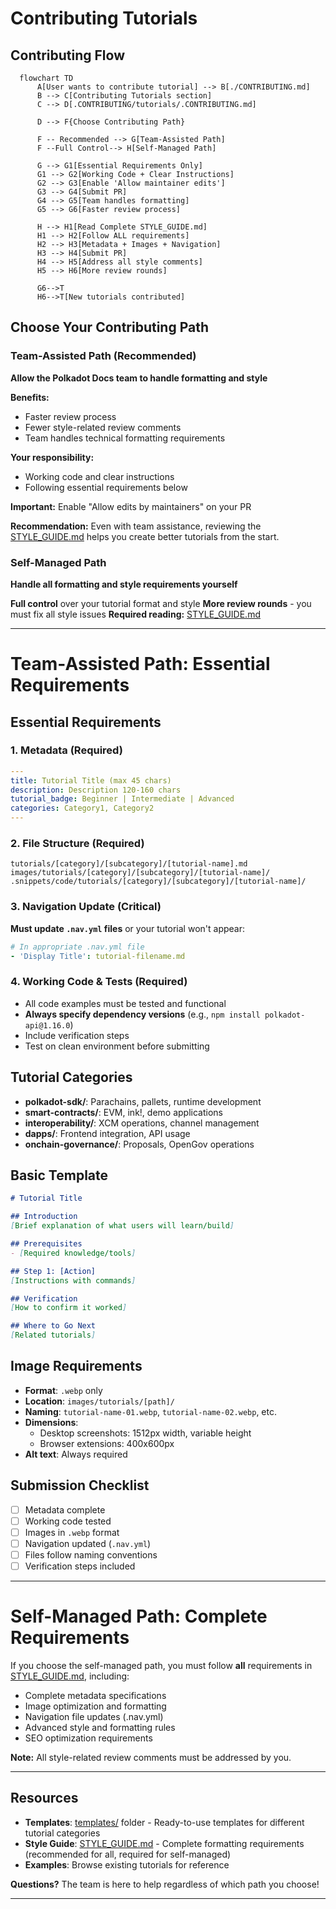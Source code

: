 # Contributing Tutorials

## Contributing Flow

```mermaid
  flowchart TD
      A[User wants to contribute tutorial] --> B[./CONTRIBUTING.md]
      B --> C[Contributing Tutorials section]
      C --> D[.CONTRIBUTING/tutorials/.CONTRIBUTING.md]
      
      D --> F{Choose Contributing Path}
      
      F -- Recommended --> G[Team-Assisted Path]
      F --Full Control--> H[Self-Managed Path]
      
      G --> G1[Essential Requirements Only]
      G1 --> G2[Working Code + Clear Instructions]
      G2 --> G3[Enable 'Allow maintainer edits']
      G3 --> G4[Submit PR]
      G4 --> G5[Team handles formatting]
      G5 --> G6[Faster review process]
      
      H --> H1[Read Complete STYLE_GUIDE.md]
      H1 --> H2[Follow ALL requirements]
      H2 --> H3[Metadata + Images + Navigation]
      H3 --> H4[Submit PR]
      H4 --> H5[Address all style comments]
      H5 --> H6[More review rounds]
      
      G6-->T
      H6-->T[New tutorials contributed]
```

## Choose Your Contributing Path

### Team-Assisted Path (Recommended)
**Allow the Polkadot Docs team to handle formatting and style**

 **Benefits:**
- Faster review process
- Fewer style-related review comments
- Team handles technical formatting requirements

 **Your responsibility:**
- Working code and clear instructions
- Following essential requirements below

 **Important:** Enable "Allow edits by maintainers" on your PR

**Recommendation:** Even with team assistance, reviewing the [STYLE_GUIDE.md](STYLE_GUIDE.md) helps you create better tutorials from the start.

### Self-Managed Path
**Handle all formatting and style requirements yourself**

 **Full control** over your tutorial format and style
 **More review rounds** - you must fix all style issues
 **Required reading:** [STYLE_GUIDE.md](STYLE_GUIDE.md)

---

# Team-Assisted Path: Essential Requirements

## Essential Requirements

### 1. Metadata (Required)
```yaml
---
title: Tutorial Title (max 45 chars)
description: Description 120-160 chars
tutorial_badge: Beginner | Intermediate | Advanced
categories: Category1, Category2
---
```

### 2. File Structure (Required)
```
tutorials/[category]/[subcategory]/[tutorial-name].md
images/tutorials/[category]/[subcategory]/[tutorial-name]/
.snippets/code/tutorials/[category]/[subcategory]/[tutorial-name]/
```

### 3. Navigation Update (Critical)
**Must update `.nav.yml` files** or your tutorial won't appear:
```yaml
# In appropriate .nav.yml file
- 'Display Title': tutorial-filename.md
```

### 4. Working Code & Tests (Required)
- All code examples must be tested and functional
- **Always specify dependency versions** (e.g., `npm install polkadot-api@1.16.0`)
- Include verification steps
- Test on clean environment before submitting

## Tutorial Categories

- **polkadot-sdk/**: Parachains, pallets, runtime development
- **smart-contracts/**: EVM, ink!, demo applications  
- **interoperability/**: XCM operations, channel management
- **dapps/**: Frontend integration, API usage
- **onchain-governance/**: Proposals, OpenGov operations

## Basic Template

```markdown
# Tutorial Title

## Introduction
[Brief explanation of what users will learn/build]

## Prerequisites
- [Required knowledge/tools]

## Step 1: [Action]
[Instructions with commands]

## Verification
[How to confirm it worked]

## Where to Go Next
[Related tutorials]
```

## Image Requirements

- **Format**: `.webp` only  
- **Location**: `images/tutorials/[path]/`
- **Naming**: `tutorial-name-01.webp`, `tutorial-name-02.webp`, etc.
- **Dimensions**: 
  - Desktop screenshots: 1512px width, variable height
  - Browser extensions: 400x600px  
- **Alt text**: Always required

## Submission Checklist

- [ ] Metadata complete
- [ ] Working code tested
- [ ] Images in `.webp` format
- [ ] Navigation updated (`.nav.yml`)
- [ ] Files follow naming conventions
- [ ] Verification steps included

---

# Self-Managed Path: Complete Requirements

If you choose the self-managed path, you must follow **all** requirements in [STYLE_GUIDE.md](STYLE_GUIDE.md), including:

- Complete metadata specifications
- Image optimization and formatting
- Navigation file updates (.nav.yml)
- Advanced style and formatting rules
- SEO optimization requirements

**Note:** All style-related review comments must be addressed by you.

---

## Resources

- **Templates**: [templates/](templates/) folder - Ready-to-use templates for different tutorial categories
- **Style Guide**: [STYLE_GUIDE.md](STYLE_GUIDE.md) - Complete formatting requirements (recommended for all, required for self-managed)
- **Examples**: Browse existing tutorials for reference

**Questions?** The team is here to help regardless of which path you choose!

---
